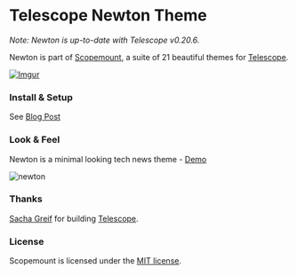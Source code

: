 # Telescope Newton Theme

*Note: Newton is up-to-date with Telescope v0.20.6.*

Newton is part of [Scopemount](http://scopemount.startrack.io), a suite of 21 beautiful themes for [Telescope](http://www.telescopeapp.org/).

[![Imgur](http://i.imgur.com/8yYLXiY.jpg)](http://scopemount.startrack.io)

### Install & Setup

See [Blog Post](http://blog.startrack.io/scopemount-theme-newton/)

### Look & Feel

Newton is a minimal looking tech news theme - [Demo](http://sm-newton.meteor.com/)

![newton](http://i.imgur.com/eaEWm5A.png)

### Thanks

[Sacha Greif](https://github.com/SachaG) for building [Telescope](https://github.com/TelescopeJS/Telescope).

### License

Scopemount is licensed under the [MIT license](http://opensource.org/licenses/MIT).

